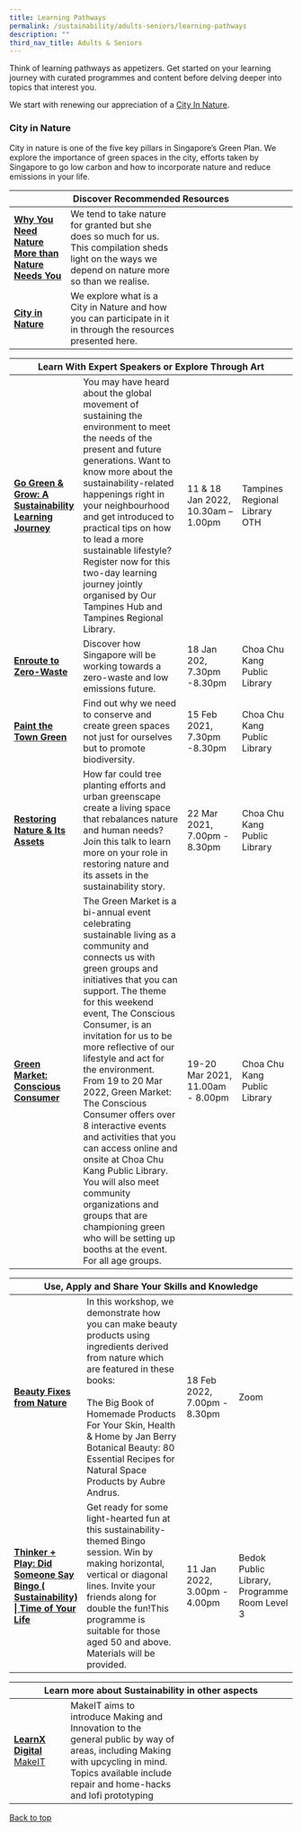 ```yaml
---
title: Learning Pathways
permalink: /sustainability/adults-seniors/learning-pathways
description: ""
third_nav_title: Adults & Seniors
---
```

<style type="text/css">
/* Links */
.content a { color: #322987; }
.content a:focus,
.content a:hover { color: #28216c; }

/* Button Outline */
.bp-button { padding-left: 1.5rem; padding-right: 1.5rem; }
.bp-button.is-primary-outline { border: 1px solid #322987; color: #322987; background-color: transparent; text-decoration: none; }
.bp-button.is-primary-outline:focus,
.bp-button.is-primary-outline:hover { border: 1px solid #322987; color: #cff2e8; background-color: #322987; text-decoration: none; }

/* Responsive Iframe */
.responsive-iframe { position: absolute; top: 0; left: 0; bottom: 0; right: 0; width: 100%; height: 100%; }
.responsive-iframe-container { position: relative; overflow: hidden; width: 100%; }
.responsive-iframe-container.ratio-16by9 { padding-top: 56.25%; }
.responsive-iframe-container.ratio-4by3 { padding-top: 75%; }
.responsive-iframe-container.ratio-3by2 { padding-top: 66.66%; }
.responsive-iframe-container.ratio-1by1 { padding-top: 100%; }
</style>
Think of learning pathways as appetizers. Get started on your learning journey with curated programmes and content before delving deeper into topics that interest you.

We start with renewing our appreciation of a <a href="#city-in-nature">City In Nature</a>.
 
<h3 id="city-in-nature" class="margin--bottom--lg"><b>City in Nature</b></h3>
City in nature is one of the five key pillars in Singapore’s Green Plan. We explore the importance of green spaces in the city, efforts taken by Singapore to go low carbon and how to incorporate nature and reduce emissions in your life. 
<div class="horizontal-scroll margin--bottom--lg">
  <table class="generic-table">
    <thead>
      <tr>
        <th colspan="4" class="is-uppercase has-weight-normal ">Discover Recommended Resources</th>
      </tr>
    </thead>
    <tbody>
      <tr>
        <td style="width: 20%;"><a href="/sustainability/adults-seniors/content" target="_blank"><b>Why You Need Nature More than Nature Needs You</b></a></td>
        <td style="width: 40%;">We tend to take nature for granted but she does so much for us. This compilation sheds light on the ways we depend on nature more so than we realise.</td>
        <td style="width: 20%;"> </td>
        <td style="width: 20%;"> </td>
      </tr>
<tr>
        <td><a href="/sustainability/adults-seniors/content" target="_blank"><b>City in Nature</b></a></td>
        <td>We explore what is a City in Nature and how you can participate in it in through the resources presented here. </td>
        <td></td>
        <td> </td>
      </tr>
    </tbody>
  </table>
</div>

<div class="horizontal-scroll margin--bottom--lg">
  <table class="generic-table">
    <thead>
      <tr>
        <th colspan="4" class="is-uppercase has-weight-normal ">Learn With Expert Speakers or Explore Through Art</th>
      </tr>
    </thead>
    <tbody>
      <tr>
        <td style="width: 20%;"><a href="https://www.eventbrite.sg/e/go-green-grow-a-sustainability-learning-journey-tickets-224433736347" target="_blank"><b>Go Green & Grow: A Sustainability Learning Journey</b></a></td>
        <td style="width: 40%;">You may have heard about the global movement of sustaining the environment to meet the needs of the present and future generations. Want to know more about the sustainability-related happenings right in your neighbourhood and get introduced to practical tips on how to lead a more sustainable lifestyle? Register now for this two-day learning journey jointly organised by Our Tampines Hub and Tampines Regional Library.</td>
        <td style="width: 20%;"> 11 & 18 Jan 2022,<br>10.30am – 1.00pm</td>
        <td style="width: 20%;">Tampines Regional Library<br>OTH</td>
      </tr>
<tr>
<td><a href="https://www.eventbrite.com/c/sustainability-programmes-ccbqpkrh--v086BCMovXQG/" target="_blank"><b>Enroute to Zero-Waste</b></a></td>
        <td>Discover how Singapore will be working towards a zero-waste and low emissions future.</td>
        <td>18 Jan 202, <br>7.30pm -8.30pm</td>
        <td>Choa Chu Kang Public Library</td>
      </tr>
<tr>
<td><a href="https://www.eventbrite.com/c/sustainability-programmes-ccbqpkrh--v086BCMovXQG/" target="_blank"><b>Paint the Town Green</b></a></td>
        <td>Find out why we need to conserve and create green spaces not just for ourselves but to promote biodiversity.</td>
        <td>15 Feb 2021, <br>7.30pm -8.30pm</td>
        <td>Choa Chu Kang Public Library</td>
      </tr>
<tr>
<td><a href="https://www.eventbrite.com/c/sustainability-programmes-ccbqpkrh--v086BCMovXQG/" target="_blank"><b>Restoring Nature & Its Assets</b></a></td>
        <td>How far could tree planting efforts and urban greenscape create a living space that rebalances nature and human needs? Join this talk to learn more on your role in restoring nature and its assets in the sustainability story.</td>
        <td>22 Mar 2021, <br>7.00pm - 8.30pm</td>
        <td> Choa Chu Kang Public Library</td>
      </tr>
<tr>
<td><a href="https://www.eventbrite.com/c/sustainability-programmes-ccbqpkrh--v086BCMovXQG/" target="_blank"><b>Green Market: Conscious Consumer</b></a></td>
        <td>The Green Market is a bi-annual event celebrating sustainable living as a community and connects us with green groups and initiatives that you can support.
The theme for this weekend event, The Conscious Consumer, is an invitation for us to be more reflective of our lifestyle and act for the environment. 
From 19 to 20 Mar 2022, Green Market: The Conscious Consumer offers over 8 interactive events and activities that you can access online and onsite at Choa Chu Kang Public Library. 
You will also meet community organizations and groups that are championing green who will be setting up booths at the event.
For all age groups. 
</td>
        <td>19-20 Mar 2021, <br>11.00am - 8.00pm</td>
        <td>Choa Chu Kang Public Library</td>
      </tr>
    </tbody>
  </table>
</div>

<div class="horizontal-scroll margin--bottom--lg">
  <table class="generic-table">
    <thead>
      <tr>
        <th colspan="4" class="is-uppercase has-weight-normal ">Use, Apply and Share Your Skills and Knowledge</th>
      </tr>
    </thead>
    <tbody>
      <tr>
        <td style="width: 20%;"><a href="https://www.eventbrite.sg/e/214978475407" target="_blank"><b>Beauty Fixes from Nature</b></a></td>
        <td style="width: 40%;">In this workshop, we demonstrate how you can make beauty products using ingredients derived from nature which are featured in these books: <br><br>
The Big Book of Homemade Products For Your Skin, Health & Home by Jan Berry<br>
Botanical Beauty: 80 Essential Recipes for Natural Space Products by Aubre Andrus.</td>
        <td style="width: 20%;">18 Feb 2022,  <br>7.00pm - 8.30pm</td>
        <td style="width: 20%;">Zoom</td>
      </tr>
			    <tr>
        <td><a href="https://www.eventbrite.sg/e/thinker-play-did-someone-say-bingo-sustainability-time-of-your-life-tickets-224430907887" target="_blank"><b>Thinker + Play: Did Someone Say Bingo ( Sustainability) | Time of Your Life</b></a></td>
        <td>Get ready for some light-hearted fun at this sustainability-themed Bingo session. Win by making horizontal, vertical or diagonal lines. Invite your friends along for double the fun!This programme is suitable for those aged 50 and above. Materials will be provided.</td>
        <td>11 Jan 2022, <br>3.00pm - 4.00pm</td>
        <td>Bedok Public Library, <br>Programme Room Level 3</td>
      </tr>
    </tbody>
  </table>
</div>

<div class="horizontal-scroll margin--bottom--lg">
  <table class="generic-table">
    <thead>
      <tr>
        <th colspan="4" class="is-uppercase has-weight-normal ">Learn more about Sustainability in other aspects</th>
      </tr>
    </thead>
    <tbody>
      <tr>
        <td style="width: 20%;"><a href="https://www.eventbrite.com/cc/makeit-at-libraries-programmes-104559" target="_blank"><b>LearnX Digital</b><br>MakeIT</a></td>
        <td style="width: 40%;">MakeIT aims to introduce Making and Innovation to the general public by way of areas, including Making with upcycling in mind. Topics available include repair and home-hacks and lofi prototyping<br></td>
        <td style="width: 20%;"></td>
        <td style="width: 20%;"></td>
      </tr>
  </tbody>
  </table>
</div>

<p class="has-text-right margin--top--xl"><a href="#main-content">Back to top</a></p>